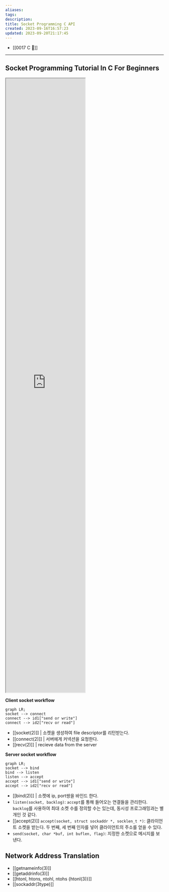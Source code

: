 ```yaml
---
aliases: 
tags: 
description:
title: Socket Programming C API
created: 2023-09-16T16:57:23
updated: 2023-09-20T21:17:45
---
```

- [[0017 C 🍎]]
___

## Socket Programming Tutorial In C For Beginners

<iframe title="Socket Programming Tutorial In C For Beginners | Part 1 | Eduonix" src="https://www.youtube.com/embed/LtXEMwSG5-8?feature=oembed" height="113" width="200" allowfullscreen="" allow="fullscreen" style="aspect-ratio: 1.76991 / 1; width: 50%; height: 50%;"></iframe>

**Client socket workflow**

```mermaid
graph LR;
socket --> connect
connect --> id1["send or write"]
connect --> id2["recv or read"]
```

- [[socket(2)]] | 소켓을 생성하여 file descriptor를 리턴받는다.
- [[connect(2)]] | 서버에게 커넥션을 요청한다.
- [[recv(2)]] | recieve data from the server

**Server socket workflow**

```mermaid
graph LR;
socket --> bind
bind --> listen
listen --> accept
accept --> id1["send or write"]
accept --> id2["recv or read"]
```

- [[bind(2)]] | 소켓에 ip, port쌍을 바인드 한다.
- `listen(socket, backlog)`: `accept`를 통해 들어오는 연결들을 관리한다. `backlog`를 사용하여 최대 소켓 수를 정의할 수는 있는데, 동시성 프로그래밍과는 별개인 것 같다.
- [[accept(2)]] `accept(socket, struct sockaddr *, socklen_t *)`: 클라이언트 소켓을 받는다. 두 번째, 세 번째 인자를 넣어 클라이언트의 주소를 얻을 수 있다.
- `send(socket, char *buf, int buflen, flag)`: 지정한 소켓으로 메시지를 보낸다.

## Network Address Translation

- [[getnameinfo(3)]]
- [[getaddrinfo(3)]]
- [[htonl, htons, ntohl, ntohs {htonl(3)}]]
- [[sockaddr(3type)]]
